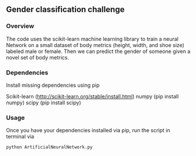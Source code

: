 ## Gender classification challenge

### Overview
The code uses the scikit-learn machine learning library to train a neural Network on a small dataset of body metrics (height, width, and shoe size) labeled male or female. Then we can predict the gender of someone given a novel set of body metrics.

### Dependencies
Install missing dependencies using pip

Scikit-learn (http://scikit-learn.org/stable/install.html) numpy (pip install numpy) scipy (pip install scipy)

### Usage
Once you have your dependencies installed via pip, run the script in terminal via

````
python ArtificialNeuralNetwork.py

